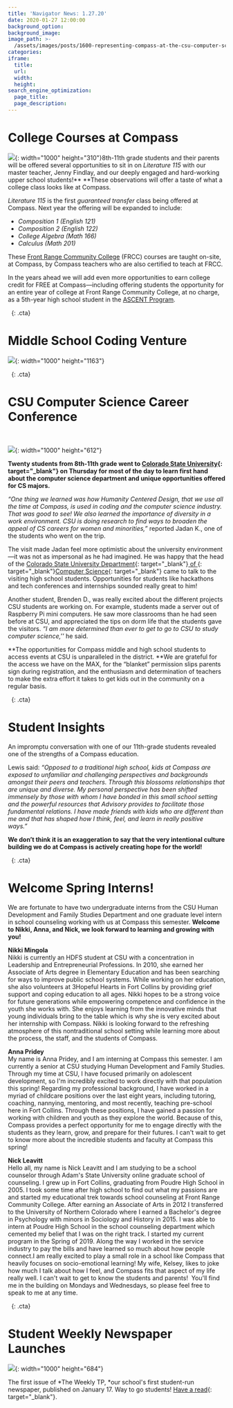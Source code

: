 ```yaml
---
title: 'Navigator News: 1.27.20'
date: 2020-01-27 12:00:00
background_option:
background_image:
image_path: >-
  /assets/images/posts/1600-representing-compass-at-the-csu-computer-science-conference-.jpg
categories:
iframe:
  title:
  url:
  width:
  height:
search_engine_optimization:
  page_title:
  page_description:
---
```


# College Courses at Compass

![](/assets/images/front-range-cc.jpg){: width="1000" height="310"}8th-11th grade students and their parents will be offered several opportunities to sit in on *Literature 115*&nbsp;with our master teacher, Jenny Findlay, and our deeply engaged and hard-working upper school students\!**&nbsp;**These observations will offer a taste of what a college class looks like at Compass.

*Literature 115* is the first *guaranteed transfer* class being offered at Compass. Next year the offering will be expanded to include:&nbsp;

* *Composition 1 (English 121)*&nbsp;
* *Composition 2 (English 122)*&nbsp;
* *College Algebra (Math 166)*
* *Calculus (Math 201)*

These&nbsp;[Front Range Community College](https://www.frontrange.edu)&nbsp;(FRCC) courses are taught on-site, at Compass, by Compass teachers who are also certified to teach at FRCC.

In the years ahead we will add even more opportunities to earn college credit for FREE at Compass—including offering students the opportunity for an entire year of college at Front Range Community College, at no charge, as a 5th-year high school student in the [ASCENT Program](https://www.frontrange.edu/lc-collegenow/programs).

&nbsp;
{: .cta}

# Middle School Coding Venture

![](/assets/images/1000-middle-school-coding-venture.jpg){: width="1000" height="1163"}

&nbsp;
{: .cta}

# CSU Computer Science Career Conference

&nbsp;

![](/assets/images/1000-representing-compass-at-the-csu-computer-science-conference-.jpg){: width="1000" height="612"}

**Twenty students from 8th-11th grade went to&nbsp;[Colorado State University](https://compassfortcollins.us14.list-manage.com/track/click?u=f92353bb4e553c0be87c16d55&amp;id=818e7b1055&amp;e=d44f2694ec){: target="_blank"}&nbsp;on Thursday for most of the day to learn first hand about the computer science department and unique opportunities offered for CS majors.&nbsp;**

*“One thing we learned was how Humanity Centered Design, that we use all the time at Compass, is used in coding and the computer science industry. That was good to see\! We also learned the importance of diversity in a work environment. CSU is doing research to find ways to broaden the appeal of CS careers for women and minorities,”*&nbsp;reported Jadan K., one of the students who went on the trip.

The visit made Jadan feel more optimistic about the university environment—it was not as impersonal as he had imagined. He was happy that the head of the&nbsp;[Colorado State University Department](https://compassfortcollins.us14.list-manage.com/track/click?u=f92353bb4e553c0be87c16d55&amp;id=40786c0783&amp;e=d44f2694ec){: target="_blank"}[&nbsp;of&nbsp;](https://compassfortcollins.us14.list-manage.com/track/click?u=f92353bb4e553c0be87c16d55&amp;id=0ff5c436bc&amp;e=d44f2694ec){: target="_blank"}[Computer Science](https://compassfortcollins.us14.list-manage.com/track/click?u=f92353bb4e553c0be87c16d55&amp;id=bf85965c5d&amp;e=d44f2694ec){: target="_blank"}&nbsp;came to talk to the visiting high school students. Opportunities for students like hackathons and tech conferences and internships sounded really great to him\!

Another student, Brenden D., was really excited about the different projects CSU students are working on. For example, students made a server out of Raspberry Pi mini computers. He saw more classrooms than he had seen before at CSU, and appreciated the tips on dorm life that the students gave the visitors.&nbsp;*“I am more determined than ever to get to go to CSU to study computer science,''*&nbsp;he said.&nbsp;

**The opportunities for Compass middle and high school students to access events at CSU is unparalleled in the district.&nbsp;**We are grateful for the access we have on the MAX, for the “blanket” permission slips parents sign during registration, and the enthusiasm and determination of teachers to make the extra effort it takes to get kids out in the community on a regular basis.

&nbsp;
{: .cta}

# Student Insights

An impromptu conversation with one of our 11th-grade students revealed one of the strengths of a Compass education.

Lewis said:&nbsp;*“Opposed to a traditional high school, kids at Compass are exposed to unfamiliar and challenging perspectives and backgrounds amongst their peers and teachers. Through this blossoms relationships that are unique and diverse. My personal perspective has been shifted immensely by those with whom I have bonded in this small school setting and the powerful resources that Advisory provides to facilitate those fundamental relations. I have made friends with kids who are different than me and that has shaped how I think, feel, and learn in really positive ways.”&nbsp;*

**We don’t think it is an exaggeration to say that the very intentional culture building we do at Compass is actively creating hope for the world\!**

&nbsp;
{: .cta}

# Welcome Spring Interns\!

We are fortunate to have two undergraduate interns from the CSU Human Development and Family Studies Department and one graduate level intern in school counseling working with us at Compass this semester.&nbsp;**Welcome to Nikki, Anna, and Nick, we look forward to learning and growing with you\!**

**Nikki Mingola**<br>Nikki is currently an HDFS student at CSU with a concentration in Leadership and Entrepreneurial Professions. In 2010, she earned her Associate of Arts degree in Elementary Education and has been searching for ways to improve public school systems. While working on her education, she also volunteers at 3Hopeful Hearts in Fort Collins by providing grief support and coping education to all ages. Nikki hopes to be a strong voice for future generations while empowering competence and confidence in the youth she works with. She enjoys learning from the innovative minds that young individuals bring to the table which is why she is very excited about her internship with Compass. Nikki is looking forward to the refreshing atmosphere of this nontraditional school setting while learning more about the process, the staff, and the students of Compass.

**Anna Pridey**<br>My name is Anna Pridey, and I am interning at Compass this semester. I am currently a senior at CSU studying Human Development and Family Studies. Through my time at CSU, I have focused primarily on adolescent development, so I'm incredibly excited to work directly with that population this spring\! Regarding my professional background, I have worked in a myriad of childcare positions over the last eight years, including tutoring, coaching, nannying, mentoring, and most recently, teaching pre-school here in Fort Collins. Through these positions, I have gained a passion for working with children and youth as they explore the world. Because of this, Compass provides a perfect opportunity for me to engage directly with the students as they learn, grow, and prepare for their futures. I can't wait to get to know more about the incredible students and faculty at Compass this spring\!&nbsp;

**Nick Leavitt**<br>Hello all, my name is Nick Leavitt and I am studying to be a school counselor through Adam's State University online graduate school of counseling. I grew up in Fort Collins, graduating from Poudre High School in 2005. I took some time after high school to find out what my passions are and started my educational trek towards school counseling at Front Range Community College. After earning an Associate of Arts in 2012 I transferred to the University of Northern Colorado where I earned a Bachelor's degree in Psychology with minors in Sociology and History in 2015. I was able to intern at Poudre High School in the school counseling department which cemented my belief that I was on the right track. I started my current program in the Spring of 2019. Along the way I worked in the service industry to pay the bills and have learned so much about how people connect.I am really excited to play a small role in a school like Compass that heavily focuses on socio-emotional learning\! My wife, Kelsey, likes to joke how much I talk about how I feel, and Compass fits that aspect of my life really well. I can't wait to get to know the students and parents\!&nbsp; You'll find me in the building on Mondays and Wednesdays, so please feel free to speak to me at any time.

&nbsp;
{: .cta}

# Student Weekly Newspaper Launches

![](/assets/images/1000-weekly-tp-issue-1.jpg){: width="1000" height="684"}

The first issue of&nbsp;*The Weekly TP,&nbsp;*our school's first student-run newspaper, published on January 17. Way to go students\!&nbsp;[Have a read](https://compassfortcollins.us14.list-manage.com/track/click?u=f92353bb4e553c0be87c16d55&amp;id=1b7ceb06b7&amp;e=d44f2694ec){: target="_blank"}.
